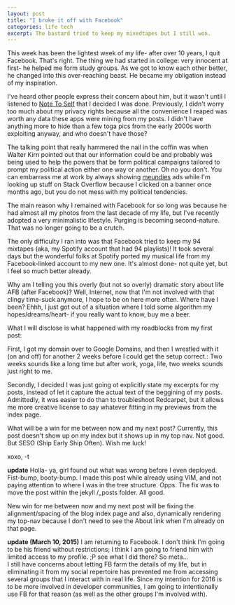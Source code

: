 ```yaml
---
layout: post
title: "I broke it off with Facebook"
categories: life tech
excerpt: The bastard tried to keep my mixedtapes but I still won.
---
```


This week has been the lightest week of my life- after over 10 years, I quit Facebook.  That's right.  The thing we had started in college: very innocent at first- he helped me form study groups.  As we got to know each other better, he changed into this over-reaching beast.  He became my obligation instead of my inspiration.

I've heard other people express their concern about him, but it wasn't until I listened to [Note To Self](http://www.wnyc.org/story/walter-kirn-paranoid-crazy/) that I decided I was done.  Previously, I didn't worry too much about my privacy rights because all the convenience I reaped was worth any data these apps were mining from my posts.  I didn't have anything more to hide than a few toga pics from the early 2000s worth exploiting anyway, and who doesn't have those?

The talking point that really hammered the nail in the coffin was when Walter Kirn pointed out that our information could be and probably was being used to help the powers that be form political campaigns tailored to prompt my political action either one way or another.  Oh no you don't.  You can embarrass me at work by always showing [meundies](https://www.meundies.com) ads while I'm looking up stuff on Stack Overflow because I clicked on a banner once months ago, but you do not mess with my political tendencies.

The main reason why I remained with Facebook for so long was because he had almost all my photos from the last decade of my life, but I've recently adopted a very minimalistic lifestyle.  Purging is becoming second-nature.  That was no longer going to be a crutch.  

The only difficulty I ran into was that Facebook tried to keep my 94 mixtapes (aka, my Spotify account that had 94 playlists)!  It took several days but the wonderful folks at Spotify ported my musical life from my Facebook-linked account to my new one.  It's almost done- not quite yet, but I feel so much better already.  

Why am I telling you this overly (but not so overly) dramatic story about life AFB (after Facebook)?  Well, Internet, now that I'm not involved with that clingy time-suck anymore, I hope to be on here more often.  Where have I been?  Ehhh, I just got out of a situation where I told some algorithm my hopes/dreams/heart- if you really want to know, buy me a beer.

What I will disclose is what happened with my roadblocks from my first post:

First, I got my domain over to Google Domains, and then I wrestled with it (on and off) for another 2 weeks before I could get the setup correct.: Two weeks sounds like a long time but after work, yoga, life, two weeks sounds just right to me.  

Secondly, I decided I was just going ot explicitly state my excerpts for my posts, instead of let it capture the actual text of the beggining of my posts.  Admittedly, it was easier to do than to troubleshoot Redcarpet, but it allows me more creative license to say whatever fitting in my previews from the index page.  

What will be a win for me between now and my next post?  Currently, this post doesn't show up on my index but it shows up in my top nav.  Not good.  But SESO (Ship Early Ship Often).  Wish me luck!

xoxo, 
-t

****update****
Holla- ya, girl found out what was wrong before I even deployed.  Fist-bump, booty-bump.  I made this post while already using VIM, and not paying attention to where I was in the tree structure.  Opps.  The fix was to move the post within the jekyll /_posts folder.  All good.  

New win for me between now and my next post will be fixing the alignment/spacing of the blog index page and also, dynamically rendering my top-nav because I don't need to see the About link when I'm already on that page.  

****update (March 10, 2015)****
I am returning to Facebook.  I don't think I'm going to be his friend without restrictions; I think I am going to friend him with limited access to my profile.  ;P see what I did there?  So meta...  
I still have concerns about letting FB farm the details of my life, but in eliminating it from my social repertoire has prevented me from accessing several groups that I interact with in real life.  Since my intention for 2016 is to be more involved in developer communities, I am going to intentionally use FB for that reason (as well as the other groups I'm involved with).
